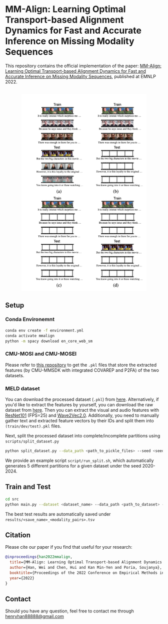 # MM-Align: Learning Optimal Transport-based Alignment Dynamics for Fast and Accurate Inference on Missing Modality Sequences

This repository contains the official implementation of the paper: [MM-Align: Learning Optimal Transport-based Alignment Dynamics for Fast and Accurate Inference on Missing Modality Sequences](https://arxiv.org/pdf/2210.12798v1.pdf), published at EMNLP 2022.

<p align="center">
    <br>
    <img src="assets/Problem_setting.png" width=400/>
    <br>
<p>


## Setup
### Conda Environemnt
```bash
conda env create -f environment.yml
conda activate mmalign
python -m spacy download en_core_web_sm
```

### CMU-MOSI and CMU-MOSEI
Please refer to [this repository](https://github.com/declare-lab/BBFN) to get the `.pkl` files that store the extracted features (by CMU-MMSDK with integrated COVAREP and P2FA) of the two datasets.

### MELD dataset
You can download the processed dataset (`.pkl`) from [here](https://drive.google.com/file/d/1RjrYSMpXxg_6r_nUQaysaPyMsldLpMcb/view?usp=sharing).
Alternatively, if you'd like to extract the features by yourself, you can download the raw dataset from [here](http://web.eecs.umich.edu/~mihalcea/downloads/MELD.Raw.tar.gz). Then you can extract the visual and audio features with [ResNet101](https://github.com/v-iashin/video_features) (FPS=25) and [Wave2Vec2.0](https://huggingface.co/docs/transformers/model_doc/wav2vec2). Additionally, you need to manually gather text and extracted feature vectors by their IDs and split them into `(train/dev/test).pkl` files.

Next, split the processed dataset into complete/incomplete partitions using `scripts/split_dataset.py`
```bash
python split_dataset.py --data_path <path_to_pickle_files> --seed <seed> --group_id <group_id> --complete_ratio <complete_ratio> --split <split>
```
We provide an example script `script/run_split.sh`, which automatically generates 5 different partitions for a given dataset under the seed 2020-2024.


## Train and Test
```bash
cd src
python main.py --dataset <dataset_name> --data_path <path_to_dataset> --group_id <group_to_experiment> --modals <modality_pairs> --save_name <name_prefix>
```

The best test results are automatically saved under `results/<save_name>_<modality_pairs>.tsv`

## Citation
Please cite our paper if you find that useful for your research:
```bibtex
@inproceedings{han2022mmalign,
  title={MM-Align: Learning Optimal Transport-based Alignment Dynamics for Fast and Accurate Inference on Missing Modality Sequences},
  author={Han, Wei and Chen, Hui and Kan Min-Yen and Poria, Soujanya},
  booktitle={Proceedings of the 2022 Conference on Empirical Methods in Natural Language Processing},
  year={2022}
}
```

## Contact 
Should you have any question, feel free to contact me through [henryhan88888@gmail.com](henryhan88888@gmail.com)

